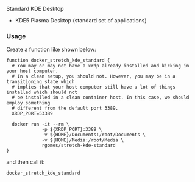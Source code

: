 Standard KDE Desktop

* KDE5 Plasma Desktop (standard set of applications)


### Usage

Create a function like shown below:

    function docker_stretch_kde_standard {
      # You may or may not have a xrdp already installed and kicking in your host computer.
      # In a clean setup, you should not. However, you may be in a transitioning state which
      # implies that your host computer still have a lot of things installed which should not
      # be installed in a clean container host. In this case, we should employ something
      # different from the default port 3389.
      XRDP_PORT=53389

      docker run -it --rm \
                 -p ${XRDP_PORT}:3389 \
                 -v ${HOME}/Documents:/root/Documents \
                 -v ${HOME}/Media:/root/Media \
                 rgomes/stretch-kde-standard
    }

and then call it:

    docker_stretch_kde_standard
